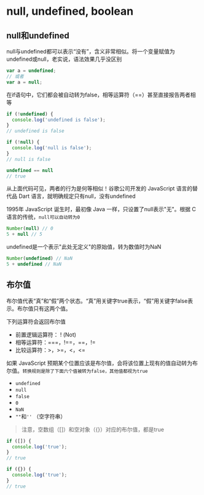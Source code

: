 # null, undefined, boolean

## null和undefined

null与undefined都可以表示“没有”，含义非常相似。将一个变量赋值为undefined或null，老实说，语法效果几乎没区别

```javascript
var a = undefined;
// 或者
var a = null;
```

在if语句中，它们都会被自动转为false，相等运算符（==）甚至直接报告两者相等

```javascript
if (!undefined) {
  console.log('undefined is false');
}
// undefined is false

if (!null) {
  console.log('null is false');
}
// null is false

undefined == null
// true
```

从上面代码可见，两者的行为是何等相似！谷歌公司开发的 JavaScript 语言的替代品 Dart 语言，就明确规定只有null，没有undefined

1995年 JavaScript 诞生时，最初像 Java 一样，只设置了null表示"无"。根据 C 语言的传统，`null可以自动转为0`

```javascript
Number(null) // 0
5 + null // 5
```

undefined是一个表示"此处无定义"的原始值，转为数值时为NaN

```javascript
Number(undefined) // NaN
5 + undefined // NaN
```

## 布尔值

布尔值代表“真”和“假”两个状态。“真”用关键字true表示，“假”用关键字false表示。布尔值只有这两个值。

下列运算符会返回布尔值
+ 前置逻辑运算符： ! (Not)
+ 相等运算符：===，!==，==，!=
+ 比较运算符：>，>=，<，<=

如果 JavaScript 预期某个位置应该是布尔值，会将该位置上现有的值自动转为布尔值。`转换规则是除了下面六个值被转为false，其他值都视为true`

+ `undefined`
+ `null`
+ `false`
+ `0`
+ `NaN`
+ `""`和`''` （空字符串）

> 注意，空数组（[]）和空对象（{}）对应的布尔值，都是true

```javascript
if ([]) {
  console.log('true');
}
// true

if ({}) {
  console.log('true');
}
// true
```
